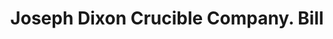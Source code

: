 ---
doi: 10.7916/D8JW9RZ1
date_other: '1880'
date_other_textual: 1880-1889
form: printed ephemera
genre:
- Invoices
name:
- Joseph Dixon Crucible Company
object_in_context_url: https://biggert.cul.columbia.edu/items/view/ave_biggert_00800
subject_hierarchical_geographic:
- Jersey City, New Jersey, United States
subject_name:
- Joseph Dixon Crucible Company
title: Joseph Dixon Crucible Company. Bill
sort_title: Joseph Dixon Crucible Company. Bill
call_number: ave_biggert_00800
coordinates:
- 40.714,-74.071
pid: ave_biggert_00800
identifiers: ave_biggert_00800
permalink: /biggert/ave_biggert_00800/
layout: iiif-image-page
---